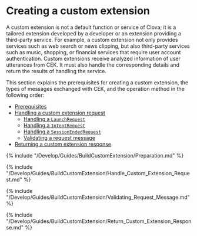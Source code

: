 # Creating a custom extension

A custom extension is not a default function or service of Clova; it is a tailored extension developed by a developer or an extension providing a third-party service. For example, a custom extension not only provides services such as web search or news clipping, but also third-party services such as music, shopping, or financial services that require user account authentication. Custom extensions receive analyzed information of user utterances from CEK. It must also handle the corresponding details and return the results of handling the service.

This section explains the prerequisites for creating a custom extension, the types of messages exchanged with CEK, and the operation method in the following order:

* [Prerequisites](#Preparation)
* [Handling a custom extension request](#HandleCustomExtensionRequest)
   * [Handling a `LaunchRequest`](#HandleLaunchRequest)
   * [Handling a `IntentRequest`](#HandleIntentRequest)
   * [Handling a `SessionEndedRequest`](#HandleSessionEndedRequest)
   * [Validating a request message](#RequestMessageValidation)
* [Returning a custom extension response](#ReturnCustomExtensionResponse)

{% include "/Develop/Guides/BuildCustomExtension/Preparation.md" %}

{% include "/Develop/Guides/BuildCustomExtension/Handle_Custom_Extension_Request.md" %}

{% include "/Develop/Guides/BuildCustomExtension/Validating_Request_Message.md" %}

{% include "/Develop/Guides/BuildCustomExtension/Return_Custom_Extension_Response.md" %}
